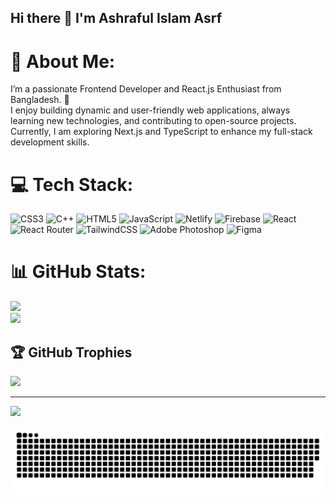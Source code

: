 ## Hi there 👋 I'm Ashraful Islam Asrf

# 💫 About Me:
I’m a passionate Frontend Developer and React.js Enthusiast from Bangladesh. 🚀<br>I enjoy building dynamic and user-friendly web applications, always learning new technologies, and contributing to open-source projects.<br>Currently, I am exploring Next.js and TypeScript to enhance my full-stack development skills.


# 💻 Tech Stack:
![CSS3](https://img.shields.io/badge/css3-%231572B6.svg?style=for-the-badge&logo=css3&logoColor=white) ![C++](https://img.shields.io/badge/c++-%2300599C.svg?style=for-the-badge&logo=c%2B%2B&logoColor=white) ![HTML5](https://img.shields.io/badge/html5-%23E34F26.svg?style=for-the-badge&logo=html5&logoColor=white) ![JavaScript](https://img.shields.io/badge/javascript-%23323330.svg?style=for-the-badge&logo=javascript&logoColor=%23F7DF1E) ![Netlify](https://img.shields.io/badge/netlify-%23000000.svg?style=for-the-badge&logo=netlify&logoColor=#00C7B7) ![Firebase](https://img.shields.io/badge/firebase-%23039BE5.svg?style=for-the-badge&logo=firebase) ![React](https://img.shields.io/badge/react-%2320232a.svg?style=for-the-badge&logo=react&logoColor=%2361DAFB) ![React Router](https://img.shields.io/badge/React_Router-CA4245?style=for-the-badge&logo=react-router&logoColor=white) ![TailwindCSS](https://img.shields.io/badge/tailwindcss-%2338B2AC.svg?style=for-the-badge&logo=tailwind-css&logoColor=white) ![Adobe Photoshop](https://img.shields.io/badge/adobe%20photoshop-%2331A8FF.svg?style=for-the-badge&logo=adobe%20photoshop&logoColor=white) ![Figma](https://img.shields.io/badge/figma-%23F24E1E.svg?style=for-the-badge&logo=figma&logoColor=white)
# 📊 GitHub Stats:
![](https://github-readme-stats.vercel.app/api?username=MdAsraful56&theme=dark&hide_border=false&include_all_commits=true&count_private=true) </br>
![](https://github-readme-stats.vercel.app/api/top-langs/?username=MdAsraful56&theme=dark&hide_border=false&include_all_commits=true&count_private=true&layout=compact)

## 🏆 GitHub Trophies
![](https://github-profile-trophy.vercel.app/?username=MdAsraful56&theme=radical&no-frame=false&no-bg=true&margin-w=4)


---
[![](https://visitcount.itsvg.in/api?id=MdAsraful56&icon=0&color=0)](https://visitcount.itsvg.in)

<!-- Proudly created with GPRM ( https://gprm.itsvg.in ) -->



<picture>
  <source media="(prefers-color-scheme: dark)" srcset="https://raw.githubusercontent.com/MdAsraful56/MdAsraful56/output/github-snake-dark.svg" />
  <source media="(prefers-color-scheme: light)" srcset="https://raw.githubusercontent.com/MdAsraful56/MdAsraful56/output/github-snake.svg" />
  <img alt="github-snake" src="https://raw.githubusercontent.com/MdAsraful56/MdAsraful56/output/github-snake.svg" />
</picture>
